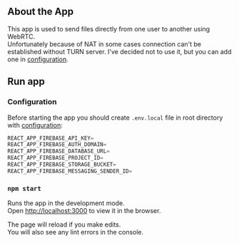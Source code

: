## About the App
This app is used to send files directly from one user to another using WebRTC.  
Unfortunately because of NAT in some cases connection can't be established without TURN server. I've decided not to use it, but you can add one in [configuration](https://github.com/axylen/file-share/blob/master/src/lib/webrtc/WebRTCConnection.ts).

## Run app

### Configuration

Before starting the app you should create `.env.local` file in root directory with [configuration](https://firebase.google.com/docs/web/setup#config-object):

```javascript
REACT_APP_FIREBASE_API_KEY=
REACT_APP_FIREBASE_AUTH_DOMAIN=
REACT_APP_FIREBASE_DATABASE_URL=
REACT_APP_FIREBASE_PROJECT_ID=
REACT_APP_FIREBASE_STORAGE_BUCKET=
REACT_APP_FIREBASE_MESSAGING_SENDER_ID=
```
### `npm start`

Runs the app in the development mode.<br />
Open [http://localhost:3000](http://localhost:3000) to view it in the browser.

The page will reload if you make edits.<br />
You will also see any lint errors in the console.
